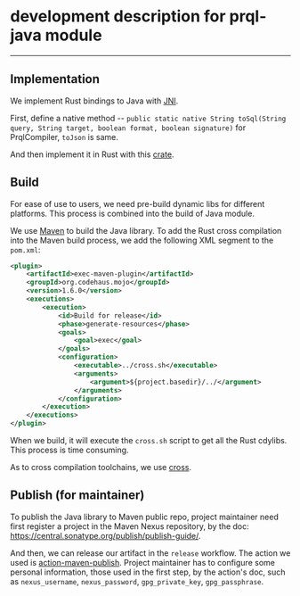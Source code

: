 # development description for prql-java module

---

## Implementation

We implement Rust bindings to Java with
[JNI](https://docs.oracle.com/javase/8/docs/technotes/guides/jni/).

First, define a native method --
`public static native String toSql(String query, String target, boolean format, boolean signature)`
for PrqlCompiler, `toJson` is same.

And then implement it in Rust with this
[crate](https://docs.rs/jni/latest/jni/).

## Build

For ease of use to users, we need pre-build dynamic libs for different
platforms. This process is combined into the build of Java module.

We use [Maven](https://maven.apache.org/) to build the Java library. To add the
Rust cross compilation into the Maven build process, we add the following XML
segment to the `pom.xml`:

```xml
<plugin>
    <artifactId>exec-maven-plugin</artifactId>
    <groupId>org.codehaus.mojo</groupId>
    <version>1.6.0</version>
    <executions>
        <execution>
            <id>Build for release</id>
            <phase>generate-resources</phase>
            <goals>
                <goal>exec</goal>
            </goals>
            <configuration>
                <executable>../cross.sh</executable>
                <arguments>
                    <argument>${project.basedir}/../</argument>
                </arguments>
            </configuration>
        </execution>
    </executions>
</plugin>
```

When we build, it will execute the `cross.sh` script to get all the Rust
cdylibs. This process is time consuming.

As to cross compilation toolchains, we use
[cross](https://github.com/cross-rs/cross).

## Publish (for maintainer)

To publish the Java library to Maven public repo, project maintainer need first
register a project in the Maven Nexus repository, by the doc:
<https://central.sonatype.org/publish/publish-guide/>.

And then, we can release our artifact in the `release` workflow. The action we
used is
[action-maven-publish](https://github.com/marketplace/actions/action-maven-publish).
Project maintainer has to configure some personal information, those used in the
first step, by the action's doc, such as `nexus_username`, `nexus_password`,
`gpg_private_key`, `gpg_passphrase`.
